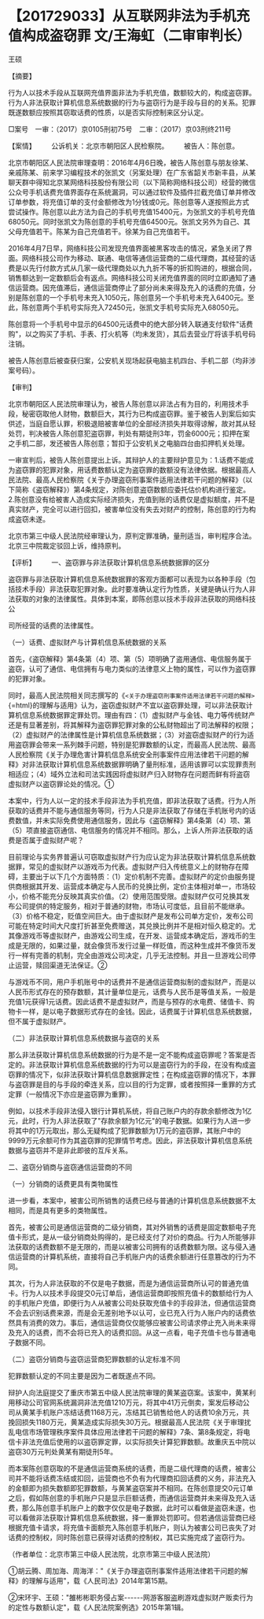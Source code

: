 # 【201729033】从互联网非法为手机充值构成盗窃罪 文/王海虹（二审审判长）

王硕

【摘要】

行为人以技术手段从互联网充值界面非法为手机充值，数额较大的，构成盗窃罪。行为人非法获取计算机信息系统数据的行为与盗窃行为是手段与目的的关系。犯罪既遂数额应按照其窃取话费的性质，以是否实际控制来区分认定。

□案号　一审：（2017）京0105刑初75号　二审：（2017）京03刑终211号

【案情】 　　公诉机关：北京市朝阳区人民检察院。 　　被告人：陈创意。

北京市朝阳区人民法院审理查明：2016年4月6日晚，被告人陈创意与朋友徐某、亲戚陈某、前来学习编程技术的张凯文（另案处理）在广东省韶关市新丰县，从某聊天群中得知北京某网络科技股份有限公司（以下简称网络科技公司）经营的微信公众号手机话费充值界面存在系统漏洞，可以通过软件及插件拦截充值订单并修改订单参数，将充值订单的支付金额修改为1分钱或0元。陈创意等人遂按照此方式尝试操作。陈创意以此方法为自己的手机号充值15400元，为张凯文的手机号充值68050元。同时张凯文为陈创意的手机号充值64500元。张凯文另外为自己、其父母充值若干。陈某为自己充值若干。徐某为自己充值若干。

2016年4月7日早，网络科技公司发现充值界面被黑客攻击的情况，紧急关闭了界面。网络科技公司作为移动、联通、电信等通信运营商的二级代理商，其经营的话费是以先行付款方式从几家一级代理商处以九九折不等的折扣购进的，根据合同，销售额达到一定数额后会有返点。网络科技公司关闭充值界面的同时立即通知了通信运营商。因充值滞后，通信运营商停止了部分尚未来得及充入的话费的充值，分别是陈创意的一个手机号未充入1050元，陈创意另一个手机号未充入6400元。至此，陈创意两个手机号实际充入72450元，张凯文手机号实际充入68050元。

陈创意将一个手机号中显示的64500元话费中的绝大部分转入联通支付软件"话费购"，以之购买了手机、手表、打火机等（均未发货），其后去营业厅将该手机号码注销。

被告人陈创意后被查获归案，公安机关现场起获电脑主机四台、手机二部（均非涉案号码）。

【审判】

北京市朝阳区人民法院审理认为，被告人陈创意以非法占有为目的，利用技术手段，秘密窃取他人财物，数额巨大，其行为已构成盗窃罪。鉴于被告人到案后如实供述，当庭自愿认罪，积极退赔被害单位的全部经济损失并取得谅解，故对其从轻处罚，判决被告人陈创意犯盗窃罪，判处有期徒刑3年，罚金6000元；扣押在案之手机二部，发还被告人陈创意；暂扣于公安机关之电脑四台由扣押机关处理。

一审宣判后，被告人陈创意提出上诉。其辩护人的主要辩护意见为：1.话费不能成为盗窃罪的犯罪对象，用话费数额认定为盗窃罪的数额没有法律依据。根据最高人民法院、最高人民检察院《关于办理盗窃刑事案件适用法律若干问题的解释》（以下简称《盗窃解释》）第4条规定，对陈创意盗窃数额应委托估价机构进行鉴定。2.陈创意没有给被害人造成实际经济损失，充值到账的话费仅是虚拟额度，并不是真实财产，完全可以进行回扣，被害单位没有失去对财产的控制，陈创意的行为构成盗窃未遂。

北京市第三中级人民法院经审理认为，原判定罪准确，量刑适当，审判程序合法。北京三中院裁定驳回上诉，维持原判。

【评析】 　　一、盗窃罪与非法获取计算机信息系统数据罪的区分

盗窃罪与非法获取计算机信息系统数据罪的客观方面都可以表现为以各种手段（包括技术手段）非法获取犯罪对象。此时要准确认定行为性质，关键是确认行为人非法获取的对象的法律属性。具体到本案，即陈创意以技术手段非法获取的网络科技公

司所经营的话费的法律属性。

（一）话费、虚拟财产与计算机信息系统数据的关系

首先，《盗窃解释》第4条第（4）项、第（5）项明确了盗用通信、电信服务属于盗窃，认可了通信、电信拥有与电力类似的法律意义上物的属性，可以作为盗窃罪的犯罪对象。

同时，最高人民法院相关同志撰写的《`<关于办理盗窃刑事案件适用法律若干问题的解释>`{=html}的理解与适用》认为，盗窃虚拟财产不宜以盗窃罪处理，可以非法获取计算机信息系统数据罪定罪处罚。理由有四：（1）虚拟财产与金钱、电力等传统财产还是有显著差别，将其解释为盗窃罪犯罪对象的公私财物超出了司法解释的权限；（2）虚拟财产的法律属性是计算机信息系统数据；（3）对盗窃虚拟财产的行为适用盗窃罪会带来一系列棘手问题，特别是犯罪数额的认定，而最高人民法院、最高人民检察院《关于办理危害计算机信息系统安全刑事案件应用法律若干问题的解释》对非法获取计算机信息系统数据罪明确了量刑标准，适用该罪可以实现罪责刑相适应；（4）域外立法和司法实践因将虚拟财产归入财物存在问题而鲜有将盗窃虚拟财产以盗窃罪论处的情况。①

本案中，行为人以一定的技术手段非法为手机充值，即非法获取了话费。行为人所获取的话费并不能与通信服务等同，行为人只是非法获取了存储在手机账号内的话费数值，并未实际免费使用通信服务，因此与《盗窃解释》第4条第（4）项、第（5）项直接盗窃通信、电信服务的情况并不相同。那么，上诉人所非法获取的话费是否属于虚拟财产呢？

目前理论与实务界普遍认可窃取虚拟财产行为应认定为非法获取计算机信息系统数据罪，常见的虚拟财产以游戏币为代表。虚拟财产归入传统意义上的财物存在障碍，主要出于以下几个方面特质：（1）定价机制不完善。虚拟财产的定价由服务提供商根据其开发、运营成本确定与人民币的兑换比例，定价主体相对单一，市场较小，价格不能充分反映其真实价值。（2）使用范围受限。虚拟财产仅可兑换其发布公司提供的特定服务，相对于普通的财物，市场认可度低，且目前不能继承。（3）价格不稳定，贬值空间巨大。由于虚拟财产是发布公司单方定价，发布公司可能在特定时间大尺度打折甚至免费赠送，其兑换比例并不是相对恒久稳定的。尤其像游戏币等虚拟财产，由游戏公司生成，在开发、运营成本确定后，游戏币的生成是无限的，如果过量，就会像货币发行过量一样贬值，而这种生成并不像货币发行一样有完善的机制，完全由游戏公司决定，几乎无法控制。并且一旦游戏公司停止运营，赎回渠道无法保证。②

与游戏币不同，用户手机账号中的话费并不是通信运营商拟制的虚拟财产，而是以人民币形式存在的预存数额，其计量单位是元，话费与人民币是等值关系，一般是充值1元获得1元话费。因此话费不是虚拟财产，而是与预存的水电费、储值卡、购物卡一样，是以电子数据形式存在的金钱。因此，话费属于计算机信息系统数据，但不属于虚拟财产。

（二）非法获取计算机信息系统数据与盗窃的关系

那么非法获取计算机信息系统数据的行为是不是一定不能构成盗窃罪呢？答案是否定的。非法获取计算机信息系统数据的行为可以是盗窃行为的手段，在没有构成盗窃罪的情况下，似非法获取计算机信息数据罪定性；在构成盗窃罪的情况下，本罪与盗窃罪是目的与手段的牵连关系，应以目的行为定罪，或者按照择一重罪的方式定罪（一般情况下亦应是盗窃罪为重罪）。

例如，以技术手段非法侵入银行计算机系统，将自己账户内的存款余额修改为1亿元，此时，行为人非法获取了"存款余额为1亿元"的电子数据。如果行为人进一步将其中的1万元取出，那么无疑构成了犯罪数额为1万元的盗窃罪，其账户中的9999万元余额可作为其盗窃罪的犯罪情节考虑。因此，非法获取计算机信息系统数据与盗窃并不是非此即彼的互斥关系。

二、盗窃分销商与盗窃通信运营商的不同

（一）分销商的话费更具有类物属性

进一步看，本案中，被害公司所销售的话费已经与普通的计算机信息系统数据不太相同，而是具有更多的类物属性。

首先，被害公司是通信运营商的二级分销商，其对外销售的话费是固定数额电子充值卡形式，是从一级分销商处购得的，是已经支付了对价的商品。行为人所能够非法获取的话费数额不是无限的，而是以被害公司拥有的话费数额为限。这与侵入通信运营商的计算机系统，直接将自己手机账户内的话费余额进行任意篡改的行为不同。

其次，行为人非法获取的不仅是电子数据，而是为通信运营商所认可的普通充值卡。行为人以技术手段提交0元订单后，通信运营商即按照充值卡的数额给行为人的手机账户充值，即便行为人从被害公司处获取充值卡的手段非法，但通信运营商不会去识别话费来源，而是会无差别地予以认可，业已充入行为人账户内的话费依然具有消费的效力。事后，通信运营商仅仅能够应被害公司请求停止充入尚未来得及充入的话费，而不会将已充入的话费扣回。从这一点看，电子充值卡也与普通电子数据不同。

（二）盗窃分销商与盗窃运营商犯罪数额的认定标准不同

犯罪数额认定的不同主要是因为二者既遂点不同。

辩护人向法庭提交了重庆市第五中级人民法院审理的黄某盗窃案。该案中，黄某利用移动公司官网系统漏洞非法充值1210万元，将其中41万元倒卖，案发后移动公司从黄某手机账户冻结话费1168万元，冻结其已销售给他人的话费10余万元，共挽回损失1180万元，黄某造成实际损失30万元。根据最高人民法院《关于审理扰乱电信市场管理秩序案件具体应用法律若干问题的解释》7条、第8条规定，将电信卡非法充值后使用的以盗窃罪定罪，以实际损失计算犯罪数额。故重庆五中院以盗窃30万元判处黄某有期徒刑5年。

而本案陈创意窃取的不是通信运营商系统的话费，而是二级代理商的话费，被害公司并不能将话费冻结或扣回，运营商也不负有为代理商扣回话费的义务，非法充入的金额即为损失数额即犯罪数额，与黄某盗窃案并不相同。在陈创意提交0元订单之后，假如陈创意的手机账户只是显示巨额话费，而通信运营商并未来得及充入话费，那么陈创意手机账户上的数字仅仅是电子数据，此时可以看做是盗窃未遂，也可以看做非法获取计算机信息系统数据，择一重罪处罚即可。但若通信运营商已经根据充值卡请求，将充值卡面额充入陈创意手机账户，则认为被害公司已丧失了对话费的控制权，同时陈创意已获得对话费的控制权，其已实施完成了盗窃行为。

（作者单位：北京市第三中级人民法院，北京市第三中级人民法院）

①胡云腾、周加海、周海洋："《关于办理盗窃刑事案件适用法律若干问题的解释》的理解与适用"，载《人民司法》2014年第15期。

②宋环宇、王硕："雒彬彬职务侵占案------网游客服盗刷游戏虚拟财产贩卖行为的定性与数额认定"，载《人民法院案例选》2015年第1辑。